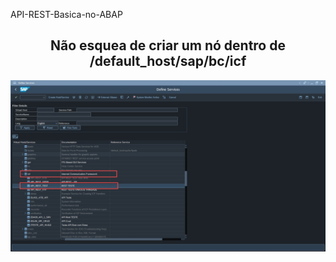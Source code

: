 API-REST-Basica-no-ABAP

<div align="center">
  <h2>Não esquea de criar um nó dentro de /default_host/sap/bc/icf</h2>
  <img src="img1.png" alt="Img1">
</div>
